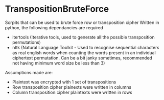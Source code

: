 # TranspositionBruteForce
Scrpits that can be used to brute force row or transposition cipher
Written in python, the following dependancies are required
  - itertools (Iterative tools, used to generate all the possible transposition permutations)
  - nltk (Natural Language Toolkit - Used to recognise sequential characters as real english words when counting the words present in an individual ciphertext permutation. Can be a bit janky sometimes, recommended not having minimum word size be less than 3)


Assumptions made are:
  - Plaintext was encrypted with 1 set of transpositions
  - Row transposition cipher plainexts were written in columns
  - Column transposition cipher plaintexts were written in rows
